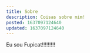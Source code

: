 ```yaml
---
title: Sobre
description: Coisas sobre mim!
posted: 1637097124640
updated: 1637097124640
---
```

Eu sou Fupicat!!!!!!!!!